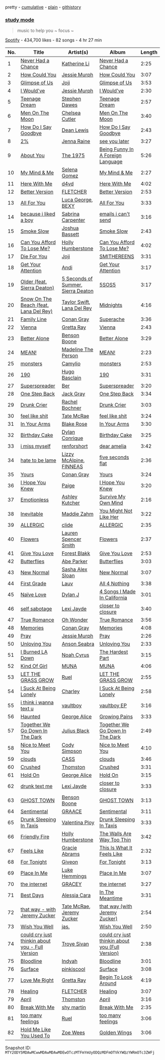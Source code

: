 pretty - [cumulative](/playlists/cumulative/37i9dQZF1DWSSrwtip3vZP.md) - [plain](/playlists/plain/37i9dQZF1DWSSrwtip3vZP) - [githistory](https://github.githistory.xyz/mackorone/spotify-playlist-archive/blob/main/playlists/plain/37i9dQZF1DWSSrwtip3vZP)

### [study mode](https://open.spotify.com/playlist/37i9dQZF1DWSSrwtip3vZP)

> music to help you \~ focus \~

[Spotify](https://open.spotify.com/user/spotify) - 434,700 likes - 82 songs - 4 hr 27 min

| No. | Title | Artist(s) | Album | Length |
|---|---|---|---|---|
| 1 | [Never Had a Chance](https://open.spotify.com/track/5ICjRLHOxUv6gcRbr2ux9Z) | [Katherine Li](https://open.spotify.com/artist/6C7CCNJVIGEla8AI1LuBxI) | [Never Had a Chance](https://open.spotify.com/album/5SU6TQaPF0wDCXpU9l585n) | 2:25 |
| 2 | [How Could You](https://open.spotify.com/track/7fkxcbBBsV7keJPnNfNf2L) | [Jessie Murph](https://open.spotify.com/artist/2yLzlEFtIS0Q9UkyBZdQA7) | [How Could You](https://open.spotify.com/album/45iO8UkIUsCwFCuf8sI6ER) | 3:07 |
| 3 | [Glimpse of Us](https://open.spotify.com/track/6xGruZOHLs39ZbVccQTuPZ) | [Joji](https://open.spotify.com/artist/3MZsBdqDrRTJihTHQrO6Dq) | [Glimpse of Us](https://open.spotify.com/album/6ZZvx0aefZV3LKa053fn71) | 3:53 |
| 4 | [I Would've](https://open.spotify.com/track/54obxWf8kRI8TGtbX52YyJ) | [Jessie Murph](https://open.spotify.com/artist/2yLzlEFtIS0Q9UkyBZdQA7) | [I Would've](https://open.spotify.com/album/3cy5gh8dUmMuzMJNSiNq3U) | 2:30 |
| 5 | [Teenage Dream](https://open.spotify.com/track/3Y2MvObZdPakD1X71KOxCD) | [Stephen Dawes](https://open.spotify.com/artist/3jTU1IOqkO7Mz4zdbXPose) | [Teenage Dream](https://open.spotify.com/album/0FPqPpVTND59rpe6YsNnyz) | 2:57 |
| 6 | [Men On The Moon](https://open.spotify.com/track/164LL9rTyEZ6DF0KMgXxsJ) | [Chelsea Cutler](https://open.spotify.com/artist/5JMLG56F1X5mFmWNmS0iAp) | [Men On The Moon](https://open.spotify.com/album/1mK3MLTmhxsrOTx7ceJwyr) | 3:40 |
| 7 | [How Do I Say Goodbye](https://open.spotify.com/track/5hnGrTBaEsdukpDF6aZg8a) | [Dean Lewis](https://open.spotify.com/artist/3QSQFmccmX81fWCUSPTS7y) | [How Do I Say Goodbye](https://open.spotify.com/album/3cptxwPFf3Ioj7I3AVX3mp) | 2:43 |
| 8 | [2%](https://open.spotify.com/track/4fV8zuE5GmRCjzl8b3JUgg) | [Jenna Raine](https://open.spotify.com/artist/3aHe9rMa5HFTjXHw8tEz0A) | [see you later](https://open.spotify.com/album/2nf6Ptrirj20PgJaGqZhcE) | 3:27 |
| 9 | [About You](https://open.spotify.com/track/1fDFHXcykq4iw8Gg7s5hG9) | [The 1975](https://open.spotify.com/artist/3mIj9lX2MWuHmhNCA7LSCW) | [Being Funny In A Foreign Language](https://open.spotify.com/album/6dVCpQ7oGJD1oYs2fv1t5M) | 5:26 |
| 10 | [My Mind & Me](https://open.spotify.com/track/0XER3HPMx223xWaAgNKp4Y) | [Selena Gomez](https://open.spotify.com/artist/0C8ZW7ezQVs4URX5aX7Kqx) | [My Mind & Me](https://open.spotify.com/album/5quJSeTB33tFzfp2EZx9z5) | 2:27 |
| 11 | [Here With Me](https://open.spotify.com/track/78Sw5GDo6AlGwTwanjXbGh) | [d4vd](https://open.spotify.com/artist/5y8tKLUfMvliMe8IKamR32) | [Here With Me](https://open.spotify.com/album/0OuoHWf8yB0TPzoBWw1R1S) | 4:02 |
| 12 | [Better Version](https://open.spotify.com/track/3yDEK8rHiOUHOSioX9ZbaU) | [FLETCHER](https://open.spotify.com/artist/5qa31A9HySw3T7MKWI9bGg) | [Better Version](https://open.spotify.com/album/6L4Br91KD5fMRjxDItOzGd) | 2:53 |
| 13 | [All For You](https://open.spotify.com/track/53QivzNjgJPblrcmDP0LLv) | [Luca George](https://open.spotify.com/artist/3pg3Sp6CAX6gAt0ppey9dA), [BEXY](https://open.spotify.com/artist/4TQghEqEIHPNw2xDSSqnpP) | [All For You](https://open.spotify.com/album/4Qz9R5WkVwQfAl1oq6ZSFn) | 3:33 |
| 14 | [because i liked a boy](https://open.spotify.com/track/32FhTAAjKZaBein150o3Px) | [Sabrina Carpenter](https://open.spotify.com/artist/74KM79TiuVKeVCqs8QtB0B) | [emails i can't send](https://open.spotify.com/album/5kDmlA2g9Y1YCbNo2Ufxlz) | 3:16 |
| 15 | [Smoke Slow](https://open.spotify.com/track/4sEN7hRcdfzDpk4wUG47qO) | [Joshua Bassett](https://open.spotify.com/artist/4VdV2qRAYBLINR6uU72V1J) | [Smoke Slow](https://open.spotify.com/album/4XJN8Qw5AGmKnDHbaiE05b) | 2:43 |
| 16 | [Can You Afford To Lose Me?](https://open.spotify.com/track/3sP6EGqcYVmDy9UBStCnRR) | [Holly Humberstone](https://open.spotify.com/artist/0nnYdIpahs41QiZ9MWp5Wx) | [Can You Afford To Lose Me?](https://open.spotify.com/album/17XDDX3RYaIu56inOJzAWO) | 4:02 |
| 17 | [Die For You](https://open.spotify.com/track/26hOm7dTtBi0TdpDGl141t) | [Joji](https://open.spotify.com/artist/3MZsBdqDrRTJihTHQrO6Dq) | [SMITHEREENS](https://open.spotify.com/album/2hEnymoejldpuxSdTnkard) | 3:31 |
| 18 | [Get Your Attention](https://open.spotify.com/track/4MCJB2N8KBptcmd1fmo7XY) | [Andi](https://open.spotify.com/artist/7fEXIS5LgSLbCdzTePqe0V) | [Get Your Attention](https://open.spotify.com/album/43am42UyYn68HuCzv16WDg) | 3:17 |
| 19 | [Older \(feat\. Sierra Deaton\)](https://open.spotify.com/track/7sCdIXPcYIzYmPEl7FdloT) | [5 Seconds of Summer](https://open.spotify.com/artist/5Rl15oVamLq7FbSb0NNBNy), [Sierra Deaton](https://open.spotify.com/artist/3cntanE0bEw8YXMzSf2Szs) | [5SOS5](https://open.spotify.com/album/26uA5pGrTovBLxikRsMQJ4) | 3:17 |
| 20 | [Snow On The Beach \(feat\. Lana Del Rey\)](https://open.spotify.com/track/1wtOxkiel43cVs0Yux5Q4h) | [Taylor Swift](https://open.spotify.com/artist/06HL4z0CvFAxyc27GXpf02), [Lana Del Rey](https://open.spotify.com/artist/00FQb4jTyendYWaN8pK0wa) | [Midnights](https://open.spotify.com/album/151w1FgRZfnKZA9FEcg9Z3) | 4:16 |
| 21 | [Family Line](https://open.spotify.com/track/0iNZGC211wst3VjtobNnC5) | [Conan Gray](https://open.spotify.com/artist/4Uc8Dsxct0oMqx0P6i60ea) | [Superache](https://open.spotify.com/album/5hIOd0FvjlgG4uLjXHkFWI) | 3:36 |
| 22 | [Vienna](https://open.spotify.com/track/6wgut7kOpJaVp3ge69Noou) | [Gretta Ray](https://open.spotify.com/artist/4xdEmbimxXyo9wXy9lq3ek) | [Vienna](https://open.spotify.com/album/6jNeC1ZND8Cd5GzetoprLH) | 2:43 |
| 23 | [Better Alone](https://open.spotify.com/track/0qCcqa0gYjW8rerrC10yun) | [Benson Boone](https://open.spotify.com/artist/22wbnEMDvgVIAGdFeek6ET) | [Better Alone](https://open.spotify.com/album/0vTZFLIIpFT4Zxwbt1dFFD) | 3:29 |
| 24 | [MEAN!](https://open.spotify.com/track/0KQRhak4Irr2CKxgQ9U6ay) | [Madeline The Person](https://open.spotify.com/artist/79GARbspzW3V7Kb07hTLoY) | [MEAN!](https://open.spotify.com/album/1JX43p0bIGOMiHjdgoyAQD) | 2:23 |
| 25 | [monsters](https://open.spotify.com/track/6cQ8IRL1UQR11v4wD4wjo8) | [Camylio](https://open.spotify.com/artist/2Mf6MBoMOgpxxm3QuH9Tk4) | [monsters](https://open.spotify.com/album/0VQQcjbZgXrYNNxijIRva6) | 2:53 |
| 26 | [190](https://open.spotify.com/track/3Yl5Lbx1PC7UdVJFAIG342) | [Hugo Basclain](https://open.spotify.com/artist/0AMwJ7ohVHJl0iKC0CpdVG) | [190](https://open.spotify.com/album/0hFGnUbSIHMRq6SnIhOvRT) | 3:31 |
| 27 | [Superspreader](https://open.spotify.com/track/7FaIUgTqeTJuoCJRDVsrK9) | [Ber](https://open.spotify.com/artist/3yojdgzMmWK3m7QABkOr7x) | [Superspreader](https://open.spotify.com/album/12u39OKDmbqClm1M5JhkHS) | 3:20 |
| 28 | [One Step Back](https://open.spotify.com/track/0PbcYz8RagS1XubUiECkSr) | [Jack Gray](https://open.spotify.com/artist/0LvfDU74rGXrEGVWqW9rCw) | [One Step Back](https://open.spotify.com/album/6IZFt0FKBjYHftD03Sfimc) | 3:34 |
| 29 | [Drunk Crier](https://open.spotify.com/track/4wFg10eSPhxvxxJZUnYS2r) | [Rachel Bochner](https://open.spotify.com/artist/6AdwNKE3DsPrlNNCIzdZXz) | [Drunk Crier](https://open.spotify.com/album/2X0SwsSYdLgLwVQezibdyx) | 3:03 |
| 30 | [feel like shit](https://open.spotify.com/track/2EBnvom1dTybtm75a3Xh1T) | [Tate McRae](https://open.spotify.com/artist/45dkTj5sMRSjrmBSBeiHym) | [feel like shit](https://open.spotify.com/album/1auWLVcrhwCbtCD6k4KuZB) | 3:24 |
| 31 | [In Your Arms](https://open.spotify.com/track/7wvzAosZd42KdvkATrDxP0) | [Blake Rose](https://open.spotify.com/artist/7wLyGTO9vUS7ndlq4BvBGe) | [In Your Arms](https://open.spotify.com/album/6hFFPU2n7j5ek1azxce9DC) | 3:30 |
| 32 | [Birthday Cake](https://open.spotify.com/track/7dDrR6vMK1JAwZZ5MIWgme) | [Dylan Conrique](https://open.spotify.com/artist/2S054G7qnCK45KY0XzpX30) | [Birthday Cake](https://open.spotify.com/album/6Z2I7RVroN2B24d7mms0tT) | 3:25 |
| 33 | [i miss myself](https://open.spotify.com/track/1ySWbdFs3026uRQCixRLqI) | [renforshort](https://open.spotify.com/artist/3GYvf7puxwkr51EYoD9E7D) | [dear amelia](https://open.spotify.com/album/2BFeOSMMljkZs37e4uYLtG) | 3:42 |
| 34 | [hate to be lame](https://open.spotify.com/track/26MJjeJ0NSOQDKeZzrEFMl) | [Lizzy McAlpine](https://open.spotify.com/artist/1GmsPCcpKgF9OhlNXjOsbS), [FINNEAS](https://open.spotify.com/artist/37M5pPGs6V1fchFJSgCguX) | [five seconds flat](https://open.spotify.com/album/68L5xVV9wydotfDXEik7eD) | 2:36 |
| 35 | [Yours](https://open.spotify.com/track/7BpqydHSxMviDR0DNTne6J) | [Conan Gray](https://open.spotify.com/artist/4Uc8Dsxct0oMqx0P6i60ea) | [Yours](https://open.spotify.com/album/2i4vxgeB2Sn97KeBs2vYtO) | 3:24 |
| 36 | [I Hope You Knew](https://open.spotify.com/track/5TyLBXHammwLZ76DKUnAE1) | [Paige](https://open.spotify.com/artist/2hscsIIlxYGIUYsfarFCG7) | [I Hope You Knew](https://open.spotify.com/album/4r0cAG51hrpgfoWBYmpO8K) | 3:20 |
| 37 | [Emotionless](https://open.spotify.com/track/4mJ0rQth1WbwdVl4zgnFqs) | [Ashley Kutcher](https://open.spotify.com/artist/1Zi1c8sWZTy5rDiN3lAuEj) | [Survive My Own Mind](https://open.spotify.com/album/1ywqaWYRgovlH12fhAFdpN) | 2:16 |
| 38 | [Inevitable](https://open.spotify.com/track/4HFPqbaVJIc0uTB1QhCY8z) | [Maddie Zahm](https://open.spotify.com/artist/5dtPlx7yKOo7KdZGyrfFIq) | [You Might Not Like Her](https://open.spotify.com/album/3HQwoxEe5p7RNoOagQ57q4) | 3:22 |
| 39 | [ALLERGIC](https://open.spotify.com/track/6DP8InyxdyYChHb2tcV6ia) | [clide](https://open.spotify.com/artist/5BmVxdltuGK9CqZVaiUEKy) | [ALLERGIC](https://open.spotify.com/album/2Ftd8lx8OfGra32bqFbu1f) | 2:35 |
| 40 | [Flowers](https://open.spotify.com/track/6Z165JvPnS8PYvGW8oLGLc) | [Lauren Spencer Smith](https://open.spotify.com/artist/79AyR6ATpj2LTPxfb6FX50) | [Flowers](https://open.spotify.com/album/03sQVTmOjeFVi8GsSaJSNV) | 2:37 |
| 41 | [Give You Love](https://open.spotify.com/track/0H4yyuVRMIXT9hkDZMc6D6) | [Forest Blakk](https://open.spotify.com/artist/7q7IUe2AqtifSZ2q52kHFc) | [Give You Love](https://open.spotify.com/album/307eCZ5BF0wjOmE29qDiUj) | 2:53 |
| 42 | [Butterflies](https://open.spotify.com/track/6Xa2rrTpSLkpx887Y115mO) | [Abe Parker](https://open.spotify.com/artist/5V61WloeXM3XLslOqJ8RES) | [Butterflies](https://open.spotify.com/album/2x3wUvuuBFYY0XEcm3Xp1U) | 3:03 |
| 43 | [New Normal](https://open.spotify.com/track/62sWTVzpcujJtb4E5B3K07) | [Sasha Alex Sloan](https://open.spotify.com/artist/4xnihxcoXWK3UqryOSnbw5) | [New Normal](https://open.spotify.com/album/2Gpdm0FDnFWxvI9oB6emOB) | 3:07 |
| 44 | [First Grade](https://open.spotify.com/track/04Nt8Fr8krHE5SxKBWLDdK) | [Lauv](https://open.spotify.com/artist/5JZ7CnR6gTvEMKX4g70Amv) | [All 4 Nothing](https://open.spotify.com/album/3edu0vIRVJ6vcK3yagi6oS) | 3:38 |
| 45 | [Naïve Love](https://open.spotify.com/track/1FWluZedEH4D8F6TUZlGEB) | [Dylan J](https://open.spotify.com/artist/1MbU9ik5RPjIzF90y1he0z) | [4 Songs I Made In California](https://open.spotify.com/album/6Gowdvuc1TuxA2mD08UIwL) | 3:01 |
| 46 | [self sabotage](https://open.spotify.com/track/1B7WWtKiz2LU85t9tL8x5v) | [Lexi Jayde](https://open.spotify.com/artist/69761NObDw2KwmmFgZmxzC) | [closer to closure](https://open.spotify.com/album/6CfZkq2gT8JmDKJGgHOIf1) | 3:40 |
| 47 | [True Romance](https://open.spotify.com/track/50ll4YzQ4V2qgpTVRg9rO1) | [Oh Wonder](https://open.spotify.com/artist/5cIc3SBFuBLVxJz58W2tU9) | [True Romance](https://open.spotify.com/album/3qUEAj7CCanABU2VoHhy9K) | 3:56 |
| 48 | [Memories](https://open.spotify.com/track/7AYP21Q4qnxw2WxETEvSRb) | [Conan Gray](https://open.spotify.com/artist/4Uc8Dsxct0oMqx0P6i60ea) | [Memories](https://open.spotify.com/album/2W5QlcRZ0zCwFk3pSK6PZd) | 4:08 |
| 49 | [Pray](https://open.spotify.com/track/2gbRKKSyW7e7vAkyvrJkte) | [Jessie Murph](https://open.spotify.com/artist/2yLzlEFtIS0Q9UkyBZdQA7) | [Pray](https://open.spotify.com/album/0bIr7aFjLBuAkMbsUsWY3I) | 2:26 |
| 50 | [Unloving You](https://open.spotify.com/track/2w9nvs1ByWUGkED4M0ug34) | [Anson Seabra](https://open.spotify.com/artist/2jHp7gQArCQrlMvdrIVFCg) | [Unloving You](https://open.spotify.com/album/0eljMEeLbmyj77sh2fzo4j) | 2:33 |
| 51 | [I Burned LA Down](https://open.spotify.com/track/4dEUEEbO25gBn2s9dASnYi) | [Noah Cyrus](https://open.spotify.com/artist/55fhWPvDiMpLnE4ZzNXZyW) | [The Hardest Part](https://open.spotify.com/album/4frBxYchAwQD5z8Z6VTrF3) | 3:15 |
| 52 | [Kind Of Girl](https://open.spotify.com/track/2kNnSv2CB0MO3O5WMspcSC) | [MUNA](https://open.spotify.com/artist/6xdRb2GypJ7DqnWAI2mHGn) | [MUNA](https://open.spotify.com/album/4ndTvTrNwgUfRw4g1R2B4l) | 4:06 |
| 53 | [LET THE GRASS GROW](https://open.spotify.com/track/2BN5ZMErVAhbEroB99b3no) | [Ruel](https://open.spotify.com/artist/5xkAtLTf309LAGZTbvULBn) | [LET THE GRASS GROW](https://open.spotify.com/album/160bnYxuf2qbEscs8B4QOu) | 2:55 |
| 54 | [I Suck At Being Lonely](https://open.spotify.com/track/2w7Li4lbevrPrPSY7pGpxG) | [Charley](https://open.spotify.com/artist/7BL2IU83ZaHfvJTkIE90v2) | [I Suck At Being Lonely](https://open.spotify.com/album/7bA0Jk8tXScy1ELn54aPZZ) | 2:58 |
| 55 | [i think i wanna text u](https://open.spotify.com/track/4hH46xhExjwEGfuWFgnOc3) | [vaultboy](https://open.spotify.com/artist/0K87f3owemzI8NUCoEIXOB) | [vaultboy EP](https://open.spotify.com/album/0SiHxjCWqC4ODGKirRUk9L) | 3:16 |
| 56 | [Haunted](https://open.spotify.com/track/5W4ajZQRbMCZSaK7dQdymn) | [George Alice](https://open.spotify.com/artist/2qmz9qPEFq5phZ8bscA2oL) | [Growing Pains](https://open.spotify.com/album/2Xq1V8fJL89IUm4eOBzMOu) | 3:33 |
| 57 | [Together We Go Down In The Dark](https://open.spotify.com/track/4NZwAKr8rYOa1lvFmvHacm) | [Julius Black](https://open.spotify.com/artist/7aZEcK7jSvrSoshGSgOYfj) | [Together We Go Down In The Dark](https://open.spotify.com/album/0WYi1XbWP4caFPfnqmm9Fy) | 2:49 |
| 58 | [Nice to Meet You](https://open.spotify.com/track/0nxh4ijcMIwtkUth4aClzL) | [Cody Simpson](https://open.spotify.com/artist/79Xp2rRN7wdsaTJgttdX3K) | [Nice to Meet You](https://open.spotify.com/album/4hCeoPdicCGskR7BYasJxi) | 4:10 |
| 59 | [clouds](https://open.spotify.com/track/2jLM1EZ02W1dfenyJUj7Sb) | [CASS](https://open.spotify.com/artist/1pcufq5QrAZE0kBRQS65DM) | [clouds](https://open.spotify.com/album/2tAgkFFnifV9TsSdicHDyg) | 3:46 |
| 60 | [Crushed](https://open.spotify.com/track/3k0SETuSN77lOH9FwSCnGS) | [Thomston](https://open.spotify.com/artist/0VQKssIfRKfSd7IfW3JIP1) | [Crushed](https://open.spotify.com/album/6DP75FpG2ayqS3FWvGCpbO) | 3:31 |
| 61 | [Hold On](https://open.spotify.com/track/0lLBVkeTuZVfZRUC6MFfRf) | [George Alice](https://open.spotify.com/artist/2qmz9qPEFq5phZ8bscA2oL) | [Hold On](https://open.spotify.com/album/2HUFjJZI8gE43IxF3i5i9S) | 3:15 |
| 62 | [drunk text me](https://open.spotify.com/track/5gukv8x9eP58gFy2OcZEBQ) | [Lexi Jayde](https://open.spotify.com/artist/69761NObDw2KwmmFgZmxzC) | [closer to closure](https://open.spotify.com/album/6CfZkq2gT8JmDKJGgHOIf1) | 3:33 |
| 63 | [GHOST TOWN](https://open.spotify.com/track/135Lf4Q0CzlMNfOxbEUsLH) | [Benson Boone](https://open.spotify.com/artist/22wbnEMDvgVIAGdFeek6ET) | [GHOST TOWN](https://open.spotify.com/album/4NTDxbwbo2rMGMm6U9UAEP) | 3:13 |
| 64 | [Sentimental](https://open.spotify.com/track/61VZLH1gv19xeKByFm8c0o) | [GRAACE](https://open.spotify.com/artist/4nqqGSsclFchZXaiafOYyV) | [Sentimental](https://open.spotify.com/album/3hIHz8gFHs3P1TTOE6WhAV) | 3:11 |
| 65 | [Drunk Sleeping In Taxis](https://open.spotify.com/track/6JsTJ7ScTRdqz2yotO5aNe) | [Valentina Ploy](https://open.spotify.com/artist/4RnzpVhMevUeU16FlV4e3e) | [Drunk Sleeping In Taxis](https://open.spotify.com/album/0SHth88PCHEHHhf2nysItm) | 3:33 |
| 66 | [Friendly Fire](https://open.spotify.com/track/1u71gNzUwTjgfYmArCUD0m) | [Holly Humberstone](https://open.spotify.com/artist/0nnYdIpahs41QiZ9MWp5Wx) | [The Walls Are Way Too Thin](https://open.spotify.com/album/3fnXTtLgkjHv2HmqOODSW8) | 3:42 |
| 67 | [Feels Like](https://open.spotify.com/track/35IcAVSMsU9qzHfpPbvC8A) | [Gracie Abrams](https://open.spotify.com/artist/4tuJ0bMpJh08umKkEXKUI5) | [This Is What It Feels Like](https://open.spotify.com/album/7l2g05NyprwonSFIs2y8at) | 2:32 |
| 68 | [For Tonight](https://open.spotify.com/track/61Emqg95O9zo1GNOcyxq4Y) | [Giveon](https://open.spotify.com/artist/4fxd5Ee7UefO4CUXgwJ7IP) | [For Tonight](https://open.spotify.com/album/5cAd6WOG1zVNQ2KDCOLtuf) | 3:13 |
| 69 | [Place In Me](https://open.spotify.com/track/5uRv6CmkhdNoirnHEhqLPU) | [Luke Hemmings](https://open.spotify.com/artist/4UFShyUQuA8dguoZrqX0jQ) | [Place In Me](https://open.spotify.com/album/4nscHAsqchZ2XqV4YWbFBG) | 3:07 |
| 70 | [the internet](https://open.spotify.com/track/2oXwBL6QlB7sYBXbvahZke) | [GRACEY](https://open.spotify.com/artist/7xBGi7Eign0fX7jGQj5KlJ) | [the internet](https://open.spotify.com/album/1Cmb2nNZWbB84xwfESSVYf) | 3:27 |
| 71 | [Best Days](https://open.spotify.com/track/3z1DnGBH2uhlDekJr0YVzQ) | [Alessia Cara](https://open.spotify.com/artist/2wUjUUtkb5lvLKcGKsKqsR) | [In The Meantime](https://open.spotify.com/album/5reEg9or7xqpXy6XLVIoTE) | 3:31 |
| 72 | [that way \- with Jeremy Zucker](https://open.spotify.com/track/6W4SftknKhWj0iFoHN7aYU) | [Tate McRae](https://open.spotify.com/artist/45dkTj5sMRSjrmBSBeiHym), [Jeremy Zucker](https://open.spotify.com/artist/3gIRvgZssIb9aiirIg0nI3) | [that way \(with Jeremy Zucker\)](https://open.spotify.com/album/0XiGU8X2kdQscNbohqwyIs) | 2:54 |
| 73 | [Wish You Well](https://open.spotify.com/track/6I56gU6RR784U5Tus65qet) | [jas.](https://open.spotify.com/artist/35m7eRKwhoNWAGSPop4m8J) | [Wish You Well](https://open.spotify.com/album/0RzEG0VIBLIEI4FWpS3Wpv) | 2:50 |
| 74 | [could cry just thinkin about you \- Full Version](https://open.spotify.com/track/3H7oAhHxkEkSf9iomv2mbG) | [Troye Sivan](https://open.spotify.com/artist/3WGpXCj9YhhfX11TToZcXP) | [could cry just thinkin about you \(Full Version\)](https://open.spotify.com/album/1Bpk6tZBLbgouOaYryoKyH) | 2:38 |
| 75 | [Bloodline](https://open.spotify.com/track/6nmPxOhrkI0hXqOWHajpE9) | [Indyah](https://open.spotify.com/artist/5JOPsHUGjo5V5yPDUurZRy) | [Bloodline](https://open.spotify.com/album/0PZUuOvDyvcOAry5XCndao) | 3:01 |
| 76 | [Surface](https://open.spotify.com/track/4GVhluLOWE1vUZTTkNAhSP) | [pinkiscool](https://open.spotify.com/artist/7ifsYRH5zL4543bRoEKkOE) | [Surface](https://open.spotify.com/album/0hCSS2Dry6j7SeJgG8woUs) | 3:08 |
| 77 | [Love Me Right](https://open.spotify.com/track/3HwzxCloueo5NI5XLSUru4) | [Gretta Ray](https://open.spotify.com/artist/4xdEmbimxXyo9wXy9lq3ek) | [Begin To Look Around](https://open.spotify.com/album/4NUBd7Wpgtl44cmesmgPT9) | 4:19 |
| 78 | [Healing](https://open.spotify.com/track/2jgq1RlYLt4FZldm4KAfj2) | [FLETCHER](https://open.spotify.com/artist/5qa31A9HySw3T7MKWI9bGg) | [Healing](https://open.spotify.com/album/3sjbCpkd5bRaUuDMxKUy3s) | 3:07 |
| 79 | [April](https://open.spotify.com/track/5c9NYoGdCrvQCa5EwjsBZv) | [Thomston](https://open.spotify.com/artist/0VQKssIfRKfSd7IfW3JIP1) | [April](https://open.spotify.com/album/5a6I3KFSH6MLRR1grwFqXY) | 3:16 |
| 80 | [Break With Me](https://open.spotify.com/track/28ISI9ACJ3Z3tQ7rQehHlZ) | [shy martin](https://open.spotify.com/artist/7eCmccnRwPmRnWPw61x6jM) | [Break With Me](https://open.spotify.com/album/47KET5CfuFBk1zjC3UTilg) | 2:35 |
| 81 | [too many feelings](https://open.spotify.com/track/3tb3sGsGLnSsyUxue8Aetd) | [Ruel](https://open.spotify.com/artist/5xkAtLTf309LAGZTbvULBn) | [too many feelings](https://open.spotify.com/album/2XJb3KWRBjAarZvPf6Rqwu) | 3:06 |
| 82 | [Hold Me Like You Used To](https://open.spotify.com/track/7eEcVUDXfIaZPq4kwhPIML) | [Zoe Wees](https://open.spotify.com/artist/03d2mJXSMtuPI0nIvLnhoS) | [Golden Wings](https://open.spotify.com/album/3eLDkKjoLPJLR5sAgcx6lk) | 3:06 |

Snapshot ID: `MTY2ODY5MDAwMCwwMDAwMDAwMDEwOTczMTFmYmUyODQzMDFmOTVkYWQzYWRmOTc3ZWFj`
